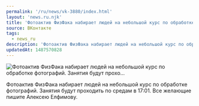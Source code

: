 ```yaml
---
permalink: '/ru/news/vk-3880/index.html'
layout: 'news.ru.njk'
title: 'Фотоактив ФизФака набирает людей на небольшой курс по обработке фотографий. Занятия будут прохо…'
source: ВКонтакте
tags:
  - news_ru
description: 'Фотоактив ФизФака набирает людей на небольшой курс по обработке фотографий. Занятия будут прохо…'
updatedAt: 1487570828
---
```

![Фотоактив ФизФака набирает людей на небольшой курс по обработке фотографий. Занятия будут прохо…](https://sun9-17.userapi.com/impf/c626317/v626317484/52e27/dxMk4DS8OyY.jpg?size=900x600&quality=96&proxy=1&sign=07068a7d52d65e3d71845df30f9464a1&c_uniq_tag=QYcOsadNnO7Lt0UeCBIMVwDKlyxKMNA5PX--Gg5x0AA&type=album)

Фотоактив ФизФака набирает людей на небольшой курс по обработке фотографий. Занятия будут проходить по средам в 17:01. Все желающие пишите Алексею Елфимову.
